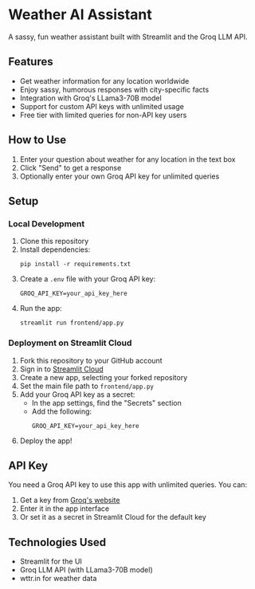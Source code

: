 # Weather AI Assistant

A sassy, fun weather assistant built with Streamlit and the Groq LLM API.

## Features

- Get weather information for any location worldwide
- Enjoy sassy, humorous responses with city-specific facts
- Integration with Groq's LLama3-70B model
- Support for custom API keys with unlimited usage
- Free tier with limited queries for non-API key users

## How to Use

1. Enter your question about weather for any location in the text box
2. Click "Send" to get a response
3. Optionally enter your own Groq API key for unlimited queries

## Setup

### Local Development

1. Clone this repository
2. Install dependencies:
   ```
   pip install -r requirements.txt
   ```
3. Create a `.env` file with your Groq API key:
   ```
   GROQ_API_KEY=your_api_key_here
   ```
4. Run the app:
   ```
   streamlit run frontend/app.py
   ```

### Deployment on Streamlit Cloud

1. Fork this repository to your GitHub account
2. Sign in to [Streamlit Cloud](https://streamlit.io/cloud)
3. Create a new app, selecting your forked repository
4. Set the main file path to `frontend/app.py`
5. Add your Groq API key as a secret:
   - In the app settings, find the "Secrets" section
   - Add the following:
     ```
     GROQ_API_KEY=your_api_key_here
     ```
6. Deploy the app!

## API Key

You need a Groq API key to use this app with unlimited queries. You can:

1. Get a key from [Groq's website](https://console.groq.com/keys)
2. Enter it in the app interface
3. Or set it as a secret in Streamlit Cloud for the default key

## Technologies Used

- Streamlit for the UI
- Groq LLM API (with LLama3-70B model)
- wttr.in for weather data 